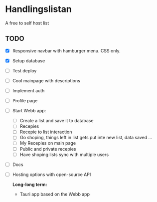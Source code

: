 # Handlingslistan
A free to self host list
## TODO

- [x] Responsive navbar with hamburger menu. CSS only.
- [x] Setup database
- [ ] Test deploy
- [ ] Cool mainpage with descriptions
- [ ] Implement auth
- [ ] Profile page
- [ ] Start Webb app:
   - [ ] Create a list and save it to database
   - [ ] Recepies
   - [ ] Recepie to list interaction
   - [ ] Go shoping, things left in list gets put inte new list, data saved ...
   - [ ] My Recepies on main page 
   - [ ] Public and private recepies
   - [ ] Have shoping lists sync with multiple users
- [ ] Docs
- [ ] Hosting options with open-source API

  **Long-long term:**
  * Tauri app based on the Webb app